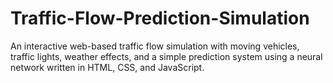 # Traffic-Flow-Prediction-Simulation
An interactive web-based traffic flow simulation with moving vehicles, traffic lights, weather effects, and a simple prediction system using a neural network written in HTML, CSS, and JavaScript.
